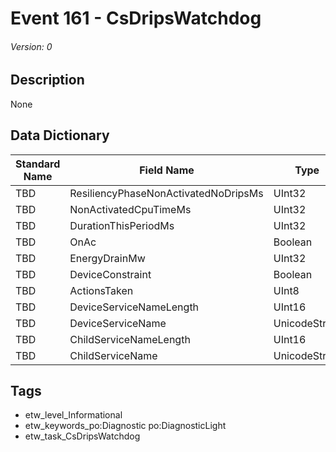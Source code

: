 # Event 161 - CsDripsWatchdog
###### Version: 0

## Description
None

## Data Dictionary
|Standard Name|Field Name|Type|Description|Sample Value|
|---|---|---|---|---|
|TBD|ResiliencyPhaseNonActivatedNoDripsMs|UInt32|None|`None`|
|TBD|NonActivatedCpuTimeMs|UInt32|None|`None`|
|TBD|DurationThisPeriodMs|UInt32|None|`None`|
|TBD|OnAc|Boolean|None|`None`|
|TBD|EnergyDrainMw|UInt32|None|`None`|
|TBD|DeviceConstraint|Boolean|None|`None`|
|TBD|ActionsTaken|UInt8|None|`None`|
|TBD|DeviceServiceNameLength|UInt16|None|`None`|
|TBD|DeviceServiceName|UnicodeString|None|`None`|
|TBD|ChildServiceNameLength|UInt16|None|`None`|
|TBD|ChildServiceName|UnicodeString|None|`None`|

## Tags
* etw_level_Informational
* etw_keywords_po:Diagnostic po:DiagnosticLight
* etw_task_CsDripsWatchdog